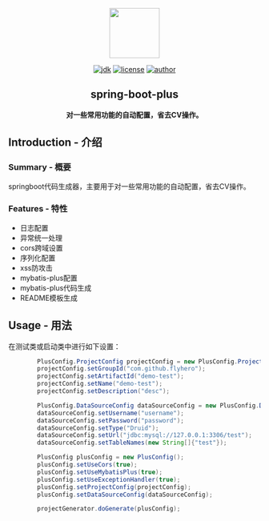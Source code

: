 <p align="center"><img width="100" src="https://dev.java/assets/images/duke-celebrate.png"></p>

<p align="center">
  <a href="https://github.com/flyhero/spring-boot-plus"><img src="https://img.shields.io/badge/JDK-1.8-brightgreen" alt="jdk"></a>
  <a href="https://github.com/flyhero/spring-boot-plus"><img src="https://img.shields.io/badge/license-MIT-blue" alt="license"></a>
  <a href="https://github.com/flyhero/spring-boot-plus"><img src="https://img.shields.io/badge/author-flyhero-green" alt="author"></a>
</p>

<h2 align="center"> spring-boot-plus</h2>
<p align="center"><b> 对一些常用功能的自动配置，省去CV操作。</b></p>

## Introduction - 介绍

### Summary - 概要
springboot代码生成器，主要用于对一些常用功能的自动配置，省去CV操作。

### Features - 特性

- 日志配置
- 异常统一处理
- cors跨域设置
- 序列化配置
- xss防攻击
- mybatis-plus配置
- mybatis-plus代码生成
- README模板生成

## Usage - 用法

在测试类或启动类中进行如下设置：

```java
        PlusConfig.ProjectConfig projectConfig = new PlusConfig.ProjectConfig();
        projectConfig.setGroupId("com.github.flyhero");
        projectConfig.setArtifactId("demo-test");
        projectConfig.setName("demo-test");
        projectConfig.setDescription("desc");

        PlusConfig.DataSourceConfig dataSourceConfig = new PlusConfig.DataSourceConfig();
        dataSourceConfig.setUsername("username");
        dataSourceConfig.setPassword("password");
        dataSourceConfig.setType("Druid");
        dataSourceConfig.setUrl("jdbc:mysql://127.0.0.1:3306/test");
        dataSourceConfig.setTableNames(new String[]{"test"});

        PlusConfig plusConfig = new PlusConfig();
        plusConfig.setUseCors(true);
        plusConfig.setUseMybatisPlus(true);
        plusConfig.setUseExceptionHandler(true);
        plusConfig.setProjectConfig(projectConfig);
        plusConfig.setDataSourceConfig(dataSourceConfig);

        projectGenerator.doGenerate(plusConfig);
```